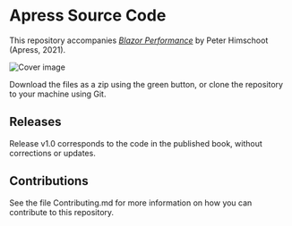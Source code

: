 # Apress Source Code

This repository accompanies [*Blazor Performance*](https://rd.springer.com/video/10.1007/%isbn%) by Peter Himschoot (Apress, 2021).

[comment]: #cover
![Cover image](%isbn%.jpg)

Download the files as a zip using the green button, or clone the repository to your machine using Git.

## Releases

Release v1.0 corresponds to the code in the published book, without corrections or updates.

## Contributions

See the file Contributing.md for more information on how you can contribute to this repository.